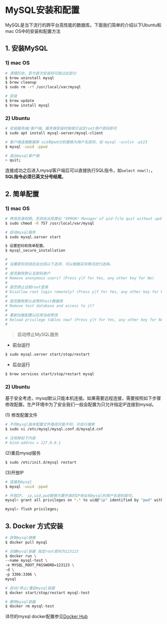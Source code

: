 # MySQL安装和配置

MySQL是当下流行的跨平台高性能的数据库。下面我们简单的介绍以下Ubuntu和mac OS中的安装和配置方法

## 1. 安装MySQL
### 1) mac OS
```sh
# 清理历史。若为首次安装则可跳过此部分
$ brew uninstall mysql
$ brew cleanup
$ sudo rm -rf /usr/local/var/mysql

# 安装
$ brew update
$ brew install mysql
```

### 2) Ubuntu
```sh
# 安装服务端/客户端。服务端安装时按提示设定root用户密码即可
$ sudo apt install mysql-server/mysql-client

# 客户端连接数据库 uid和pwd分别替换为用户名密码，如 mysql -ucolin -p123
$ mysql -uuid -ppwd

# 退出mysql客户端
> quit;
```

连接成功之后进入mysql客户端后可以直接执行SQL指令，如`select now();`，**SQL指令必须已英文分号结尾**。

## 2. 简单配置
### 1) mac OS
```sh
# 修改目录权限。否则会出现类似 "ERROR! Manager of pid-file quit without updating file."
$ sudo chmod -R 757 /usr/local/var/mysql

# 启动mysql服务
$ sudo mysql.server start

$ 设置密码和简单配置。
$ mysql_secure_installation

#
# 设置密码完成后会出现以下选项，可以根据实际情况进行选择。
# 
# 是否删除默认无密码用户
# Remove anonymous users? (Press y|Y for Yes, any other key for No)
# 
# 是否禁止远程root登录
# Disallow root login remotely? (Press y|Y for Yes, any other key for No)
#
# 是否删除默认自带的test数据库
# Remove test database and access to it?
#
# 重新加载配置以应用当前修改
# Reload privilege tables now? (Press y|Y for Yes, any other key for No)
#
```

> 启动停止MySQL服务

* 前台运行

```sh
$ sudo mysql.server start/stop/restart
```

* 后台运行

```sh
$ brew services start/stop/restart mysql
```

### 2) Ubuntu
基于安全考虑，mysql默认只能本机连接。如果需要远程连接，需要按照如下步骤修改配置。生产环境中为了安全我们一般会配置为只允许指定IP连接到mysql。

(1) 修改配置文件
```sh
# 不同mysql版本配置文件路径可能不同，可自行搜索
$ sudo vi /etc/mysql/mysql.conf.d/mysqld.cnf 

# 注视掉如下内容
# bind-addres = 127.0.0.1
```

(2)重启mysql服务
```sh
$ sudo /etc/init.d/mysql restart
```

(3)开放IP
```sh
# 连接到mysql
$ mysql -uuid -ppwd

# 开放IP。 ip,uid,pwd替换为要开放的IP地址和mysql的用户名密码即可。
mysql> grant all privileges on *.* to uid@"ip" identified by "pwd" with grant option;

mysql> flush privileges;
```

## 3. Docker 方式安装

```sh
# 获取mysql镜像
$ docker pull mysql

# 创建mysql容器 指定root密码为123123
$ docker run \
--name mysql-test \
-e MYSQL_ROOT_PASSWORD=123123 \
-d \
-p 3306:3306 \
mysql

# 启动/停止/重启mysql容器
$ docker start/stop/restart mysql-test

# 删除mysql容器
$ docker rm mysql-test
```

详尽的mysql docker配置参见[Docker Hub](https://hub.docker.com/_/mysql)